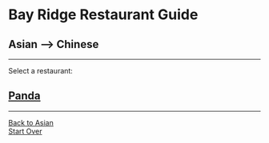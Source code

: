 # Bay Ridge Restaurant Guide
## Asian --> Chinese
---
Select a restaurant:
## [Panda](https://www.pandabrooklyn.com/)
---
[Back to Asian](../asian.md)  
[Start Over](asian.md)